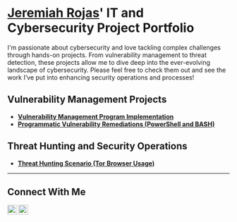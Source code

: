 # <a href="https://www.linkedin.com/in/jeremiah-rojas-2425532b3/">Jeremiah Rojas</a>' IT and Cybersecurity Project Portfolio

I'm passionate about cybersecurity and love tackling complex challenges through hands-on projects. From vulnerability management to threat detection, these projects allow me to dive deep into the ever-evolving landscape of cybersecurity. Please feel free to check them out and see the work I’ve put into enhancing security operations and processes!


##  Vulnerability Management Projects

- **[Vulnerability Management Program Implementation](https://github.com/Jeremiah-Rojas/Vulnerability-Management)**
- **[Programmatic Vulnerability Remediations (PowerShell and BASH)](https://github.com/joshcybertest/programmatic-vulnerability-remediations)**

##  Threat Hunting and Security Operations

- **[Threat Hunting Scenario (Tor Browser Usage)](https://github.com/joshmadakor0/threat-hunting-scenario-tor)**

<hr/>

##  Connect With Me

[<img align="left" alt="___________ | YouTube" width="22px" src="https://cdn.jsdelivr.net/npm/simple-icons@v3/icons/youtube.svg" />][youtube]
[<img align="left" alt="___________ | LinkedIn" width="22px" src="https://cdn.jsdelivr.net/npm/simple-icons@v3/icons/linkedin.svg" />][linkedin]

[youtube]: https://www.youtube.com/c/___________
[linkedin]: https://www.linkedin.com/in/jeremiah-rojas-2425532b3/

<!--
<img width="35" alt="image" src="https://github.com/user-attachments/assets/2f41c7cd-5ea8-4475-b451-a37161b6c3fb"> 
<img width="35" alt="image" src="https://github.com/user-attachments/assets/77649969-9910-4994-8b96-74a116cfb2a8">
-->
